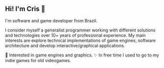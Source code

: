## Hi! I'm Cris 👋

I'm software and game developer from Brazil.

I consider myself a generalist programmer working with different solutions and technologies over 10+ years of professional experience. My main interests are explore technical implementations of game engines, software architecture and develop interactive/graphical applications.

💙 Interested in game engines and graphics.
✨ In free time I used to go to my indie games for old videogames.

<!--
**CristianoSword/CristianoSword** is a ✨ _special_ ✨ repository because its `README.md` (this file) appears on your GitHub profile.

Here are some ideas to get you started:

- 🔭 I’m currently working on ...
- 🌱 I’m currently learning ...
- 👯 I’m looking to collaborate on ...
- 🤔 I’m looking for help with ...
- 💬 Ask me about ...
- 📫 How to reach me: ...
- 😄 Pronouns: ...
- ⚡ Fun fact: ...
-->
